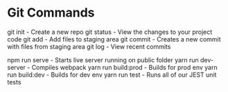 # Git Commands

git init - Create a new repo
git status - View the changes to your project code
git add - Add files to staging area
git commit - Creates a new commit with files from staging area
git log - View recent commits

npm run serve - Starts live server running on public folder
yarn run dev-server - Compiles webpack
yarn run build:prod - Builds for prod env
yarn run build:dev - Builds for dev env
yarn run test - Runs all of our JEST unit tests